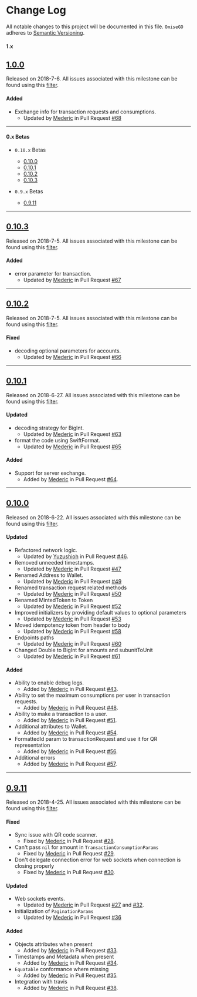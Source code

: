 # Change Log
All notable changes to this project will be documented in this file.
`OmiseGO` adheres to [Semantic Versioning](http://semver.org/).

#### 1.x

## [1.0.0](https://github.com/omisego/ios-sdk/releases/tag/1.0.0)
Released on 2018-7-6. All issues associated with this milestone can be found using this [filter](https://github.com/omisego/ios-sdk/issues?utf8=%E2%9C%93&q=milestone%3A1.0.0).

#### Added
- Exchange info for transaction requests and consumptions.
  - Updated by [Mederic](https://github.com/mederic-p) in Pull Request [#68](https://github.com/omisego/ios-sdk/pull/68)

---

#### 0.x Betas
- `0.10.x` Betas
  - [0.10.0](#0100)
  - [0.10.1](#0101)
  - [0.10.2](#0102)
  - [0.10.3](#0103)


- `0.9.x` Betas
  - [0.9.11](#0911)

---
## [0.10.3](https://github.com/omisego/ios-sdk/releases/tag/0.10.3)
Released on 2018-7-5. All issues associated with this milestone can be found using this [filter](https://github.com/omisego/ios-sdk/issues?utf8=%E2%9C%93&q=milestone%3A0.10.3).

#### Added
- error parameter for transaction.
  - Updated by [Mederic](https://github.com/mederic-p) in Pull Request [#67](https://github.com/omisego/ios-sdk/pull/67)

---
## [0.10.2](https://github.com/omisego/ios-sdk/releases/tag/0.10.2)
Released on 2018-7-5. All issues associated with this milestone can be found using this [filter](https://github.com/omisego/ios-sdk/issues?utf8=%E2%9C%93&q=milestone%3A0.10.2).

#### Fixed
- decoding optional parameters for accounts.
  - Updated by [Mederic](https://github.com/mederic-p) in Pull Request [#66](https://github.com/omisego/ios-sdk/pull/66)

---
## [0.10.1](https://github.com/omisego/ios-sdk/releases/tag/0.10.1)
Released on 2018-6-27. All issues associated with this milestone can be found using this [filter](https://github.com/omisego/ios-sdk/issues?utf8=%E2%9C%93&q=milestone%3A0.10.1).

#### Updated
- decoding strategy for BigInt.
  - Updated by [Mederic](https://github.com/mederic-p) in Pull Request [#63](https://github.com/omisego/ios-sdk/pull/63)
- format the code using SwiftFormat.
  - Updated by [Mederic](https://github.com/mederic-p) in Pull Request [#65](https://github.com/omisego/ios-sdk/pull/65)

#### Added
- Support for server exchange.
  - Added by [Mederic](https://github.com/mederic-p) in Pull Request [#64](https://github.com/omisego/ios-sdk/pull/64).

---
## [0.10.0](https://github.com/omisego/ios-sdk/releases/tag/0.10.0)
Released on 2018-6-22. All issues associated with this milestone can be found using this [filter](https://github.com/omisego/ios-sdk/issues?utf8=%E2%9C%93&q=milestone%3A0.10.0).

#### Updated
- Refactored network logic.
  - Updated by [Yuzushioh](https://github.com/yuzushioh) in Pull Request [#46](https://github.com/omisego/ios-sdk/pull/46).
- Removed unneeded timestamps.
  - Updated by [Mederic](https://github.com/mederic-p) in Pull Request [#47](https://github.com/omisego/ios-sdk/pull/47)
- Renamed Address to Wallet.
  - Updated by [Mederic](https://github.com/mederic-p) in Pull Request [#49](https://github.com/omisego/ios-sdk/pull/49)
- Renamed transaction request related methods
  - Updated by [Mederic](https://github.com/mederic-p) in Pull Request [#50](https://github.com/omisego/ios-sdk/pull/50)
- Renamed MintedToken to Token
  - Updated by [Mederic](https://github.com/mederic-p) in Pull Request [#52](https://github.com/omisego/ios-sdk/pull/52)
- Improved initializers by providing default values to optional parameters
  - Updated by [Mederic](https://github.com/mederic-p) in Pull Request [#53](https://github.com/omisego/ios-sdk/pull/53)
- Moved idempotency token from header to body
  - Updated by [Mederic](https://github.com/mederic-p) in Pull Request [#58](https://github.com/omisego/ios-sdk/pull/58)
- Endpoints paths
  - Updated by [Mederic](https://github.com/mederic-p) in Pull Request [#60](https://github.com/omisego/ios-sdk/pull/60)
- Changed Double to BigInt for amounts and subunitToUnit
  - Updated by [Mederic](https://github.com/mederic-p) in Pull Request [#61](https://github.com/omisego/ios-sdk/pull/61)

#### Added
- Ability to enable debug logs.
  - Added by [Mederic](https://github.com/mederic-p) in Pull Request [#43](https://github.com/omisego/ios-sdk/pull/43).
- Ability to set the maximum consumptions per user in transaction requests.
  - Added by [Mederic](https://github.com/mederic-p) in Pull Request [#48](https://github.com/omisego/ios-sdk/pull/48).
- Ability to make a transaction to a user.
  - Added by [Mederic](https://github.com/mederic-p) in Pull Request [#51](https://github.com/omisego/ios-sdk/pull/51).
- Additional attributes to Wallet.
  - Added by [Mederic](https://github.com/mederic-p) in Pull Request [#54](https://github.com/omisego/ios-sdk/pull/54).
- FormattedId param to transactionRequest and use it for QR representation
  - Added by [Mederic](https://github.com/mederic-p) in Pull Request [#56](https://github.com/omisego/ios-sdk/pull/56).
- Additional errors
  - Added by [Mederic](https://github.com/mederic-p) in Pull Request [#57](https://github.com/omisego/ios-sdk/pull/57).

---
## [0.9.11](https://github.com/omisego/ios-sdk/releases/tag/0.9.11)
Released on 2018-4-25. All issues associated with this milestone can be found using this [filter](https://github.com/omisego/ios-sdk/issues?utf8=%E2%9C%93&q=milestone%3A0.9.11).

#### Fixed
- Sync issue with QR code scanner.
  - Fixed by [Mederic](https://github.com/mederic-p) in Pull Request [#28](https://github.com/omisego/ios-sdk/pull/28).
- Can't pass `nil` for amount in `TransactionConsumptionParams`
  - Fixed by [Mederic](https://github.com/mederic-p) in Pull Request [#29](https://github.com/omisego/ios-sdk/pull/29).
- Don't delegate connection error for web sockets when connection is closing properly
  - Fixed by [Mederic](https://github.com/mederic-p) in Pull Request [#30](https://github.com/omisego/ios-sdk/pull/30).

#### Updated
- Web sockets events.
  - Updated by [Mederic](https://github.com/mederic-p) in Pull Request [#27](https://github.com/omisego/ios-sdk/pull/27) and [#32](https://github.com/omisego/ios-sdk/pull/32).
- Initialization of `PaginationParams`
  - Updated by [Mederic](https://github.com/mederic-p) in Pull Request [#36](https://github.com/omisego/ios-sdk/pull/36)

#### Added
- Objects attributes when present
  - Added by [Mederic](https://github.com/mederic-p) in Pull Request [#33](https://github.com/omisego/ios-sdk/pull/33).
- Timestamps and Metadata when present
  - Added by [Mederic](https://github.com/mederic-p) in Pull Request [#34](https://github.com/omisego/ios-sdk/pull/34).
- `Equatable` conformance where missing
  - Added by [Mederic](https://github.com/mederic-p) in Pull Request [#35](https://github.com/omisego/ios-sdk/pull/35).
- Integration with travis
  - Added by [Mederic](https://github.com/mederic-p) in Pull Request [#38](https://github.com/omisego/ios-sdk/pull/38).
